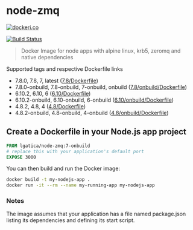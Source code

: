 # node-zmq

[![dockeri.co](http://dockeri.co/image/lgatica/node-zmq)](https://hub.docker.com/r/lgatica/node-zmq/)

[![Build Status](https://travis-ci.org/lgaticaq/node-zmq.svg?branch=master)](https://travis-ci.org/lgaticaq/node-zmq)

> Docker Image for node apps with alpine linux, krb5, zeromq and native dependencies

Supported tags and respective Dockerfile links

- 7.8.0, 7.8, 7, latest ([7.8/Dockerfile](https://github.com/lgaticaq/node-zmq/blob/master/7.8.0/Dockerfile))
- 7.8.0-onbuild, 7.8-onbuild, 7-onbuild, onbuild ([7.8/onbuild/Dockerfile](https://github.com/lgaticaq/node-zmq/blob/master/7.8.0/onbuild/Dockerfile))
- 6.10.2, 6.10, 6 ([6.10/Dockerfile](https://github.com/lgaticaq/node-zmq/blob/master/6.10.2/Dockerfile))
- 6.10.2-onbuild, 6.10-onbuild, 6-onbuild ([6.10/onbuild/Dockerfile](https://github.com/lgaticaq/node-zmq/blob/master/6.10.2/onbuild/Dockerfile))
- 4.8.2, 4.8, 4 ([4.8/Dockerfile](https://github.com/lgaticaq/node-zmq/blob/master/4.8.2/Dockerfile))
- 4.8.2-onbuild, 4.8-onbuild, 4-onbuild ([4.8/onbuild/Dockerfile](https://github.com/lgaticaq/node-zmq/blob/master/4.8.2/onbuild/Dockerfile))

## Create a Dockerfile in your Node.js app project
```dockerfile
FROM lgatica/node-zmq:7-onbuild
# replace this with your application's default port
EXPOSE 3000
```

You can then build and run the Docker image:

```bash
docker build -t my-nodejs-app .
docker run -it --rm --name my-running-app my-nodejs-app
```

### Notes
The image assumes that your application has a file named package.json listing its dependencies and defining its start script.
